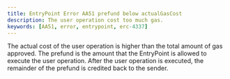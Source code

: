 ```yaml
---
title: EntryPoint Error AA51 prefund below actualGasCost
description: The user operation cost too much gas.
keywords: [AA51, error, entrypoint, erc-4337]
---
```


The actual cost of the user operation is higher than the total amount of gas approved. The prefund is the amount that the EntryPoint is allowed to execute the user operation. After the user operation is executed, the remainder of the prefund is credited back to the sender.